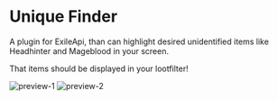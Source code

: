 ﻿# Unique Finder

A plugin for ExileApi, than can highlight desired unidentified items like Headhinter and Mageblood in your screen.

That items should be displayed in your lootfilter!

![preview-1](https://raw.githubusercontent.com/Relvl/POE_API_UniqueFinder/master/Preview/2024-01-11_07-46-20.png)
![preview-2](https://raw.githubusercontent.com/Relvl/POE_API_UniqueFinder/master/Preview/2024-01-11_07-48-31.png)
